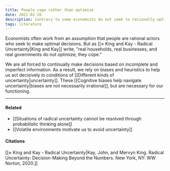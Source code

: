 ```yaml
---
title: People cope rather than optimize
date: 2021-02-26
description: Contrary to some economists do not seek to rationally optimize their circumstances. Rather, they are primed to cope. 
tags: literature
---
```


Economists often work from an assumption that people are rational actors who seek to make optimal decisions. But as [[≈ King and Kay - Radical Uncertainty|King and Kay]] write, "real households, real businesses, and real governments do not optimize; they cope." 

We are all forced to continually make decisions based on incomplete and imperfect information. As a result, we rely on biases and heuristics to help us act decisively in conditions of [[Different kinds of uncertainty|uncertainty]]. These [[Cognitive biases help navigate uncertainty|biases are not necessarily irrational]], but are necessary for our functioning.

---
#### Related
- [[Situations of radical uncertainty cannot be resolved through probabilistic thinking alone]]
- [[Volatile environments motivate us to avoid uncertainty]]

#### Citations
[[≈ King and Kay - Radical Uncertainty|Kay, John, and Mervyn King. Radical Uncertainty: Decision-Making Beyond the Numbers. New York, NY: WW Norton, 2020.]]
